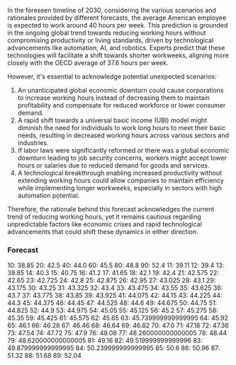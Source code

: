 In the foreseen timeline of 2030, considering the various scenarios and rationales provided by different forecasts, the average American employee is expected to work around 40 hours per week. This prediction is grounded in the ongoing global trend towards reducing working hours without compromising productivity or living standards, driven by technological advancements like automation, AI, and robotics. Experts predict that these technologies will facilitate a shift towards shorter workweeks, aligning more closely with the OECD average of 37.6 hours per week.

However, it's essential to acknowledge potential unexpected scenarios:

1. An unanticipated global economic downturn could cause corporations to increase working hours instead of decreasing them to maintain profitability and compensate for reduced workforce or lower consumer demand.
2. A rapid shift towards a universal basic income (UBI) model might diminish the need for individuals to work long hours to meet their basic needs, resulting in decreased working hours across various sectors and industries.
3. If labor laws were significantly reformed or there was a global economic downturn leading to job security concerns, workers might accept lower hours or salaries due to reduced demand for goods and services.
4. A technological breakthrough enabling increased productivity without extending working hours could allow companies to maintain efficiency while implementing longer workweeks, especially in sectors with high automation potential.

Therefore, the rationale behind this forecast acknowledges the current trend of reducing working hours, yet it remains cautious regarding unpredictable factors like economic crises and rapid technological advancements that could shift these dynamics in either direction.

### Forecast

10: 38.85
20: 42.5
40: 44.0
60: 45.5
80: 48.8
90: 52.4
11: 39.11
12: 39.4
13: 39.85
14: 40.3
15: 40.75
16: 41.2
17: 41.65
18: 42.1
19: 42.4
21: 42.575
22: 42.65
23: 42.725
24: 42.8
25: 42.875
26: 42.95
27: 43.025
28: 43.1
29: 43.175
30: 43.25
31: 43.325
32: 43.4
33: 43.475
34: 43.55
35: 43.625
36: 43.7
37: 43.775
38: 43.85
39: 43.925
41: 44.075
42: 44.15
43: 44.225
44: 44.3
45: 44.375
46: 44.45
47: 44.525
48: 44.6
49: 44.675
50: 44.75
51: 44.825
52: 44.9
53: 44.975
54: 45.05
55: 45.125
56: 45.2
57: 45.275
58: 45.35
59: 45.425
61: 45.575
62: 45.65
63: 45.739999999999995
64: 45.92
65: 46.1
66: 46.28
67: 46.46
68: 46.64
69: 46.82
70: 47.0
71: 47.18
72: 47.36
73: 47.54
74: 47.72
75: 47.9
76: 48.08
77: 48.260000000000005
78: 48.44
79: 48.620000000000005
81: 49.16
82: 49.519999999999996
83: 49.879999999999995
84: 50.239999999999995
85: 50.6
86: 50.96
87: 51.32
88: 51.68
89: 52.04
